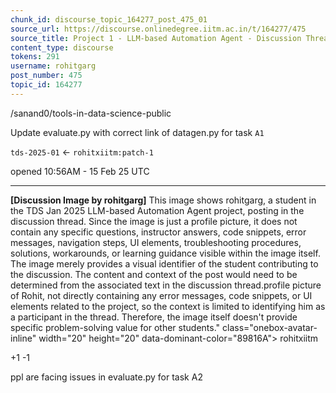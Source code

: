 ```yaml
---
chunk_id: discourse_topic_164277_post_475_01
source_url: https://discourse.onlinedegree.iitm.ac.in/t/164277/475
source_title: Project 1 - LLM-based Automation Agent - Discussion Thread [TDS Jan 2025]
content_type: discourse
tokens: 291
username: rohitgarg
post_number: 475
topic_id: 164277
---
```


/sanand0/tools-in-data-science-public

Update evaluate.py with correct link of datagen.py for task `A1`

`tds-2025-01` ← `rohitxiitm:patch-1`

opened 10:56AM - 15 Feb 25 UTC

---

**[Discussion Image by rohitgarg]** This image shows rohitgarg, a student in the TDS Jan 2025 LLM-based Automation Agent project, posting in the discussion thread. Since the image is just a profile picture, it does not contain any specific questions, instructor answers, code snippets, error messages, navigation steps, UI elements, troubleshooting procedures, solutions, workarounds, or learning guidance visible within the image itself. The image merely provides a visual identifier of the student contributing to the discussion. The content and context of the post would need to be determined from the associated text in the discussion thread.profile picture of Rohit, not directly containing any error messages, code snippets, or UI elements related to the project, so the context is limited to identifying him as a participant in the thread. Therefore, the image itself doesn't provide specific problem-solving value for other students." class="onebox-avatar-inline" width="20" height="20" data-dominant-color="89816A">
 rohitxiitm

+1
 -1

ppl are facing issues in evaluate.py for task A2
